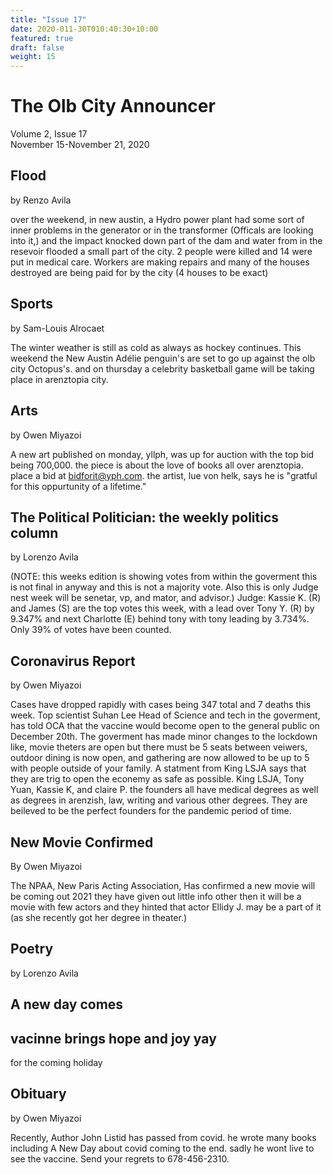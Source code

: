 ```yaml
---
title: "Issue 17"
date: 2020-011-30T010:40:30+10:00
featured: true
draft: false
weight: 15
---
```



# The Olb City Announcer
Volume 2, Issue 17  
November 15-November 21, 2020

## Flood
by Renzo Avila

over the weekend, in new austin, a Hydro power plant had some sort of inner problems in the generator or in the transformer (Officals are looking into it,) and the impact knocked down part of the dam and water from in the resevoir flooded a small part of the city. 2 people were killed and 14 were put in medical care. Workers are making repairs and many of the houses destroyed are being paid for by the city (4 houses to be exact)

## Sports
by Sam-Louis Alrocaet

The winter weather is still as cold as always as hockey continues. This weekend the New Austin Adélie penguin's are set to go up against the olb city Octopus's. and on thursday a celebrity basketball game will be taking place in arenztopia city.


## Arts
by Owen Miyazoi

A new art published on monday, yllph, was up for auction with the top bid being 700,000. the piece is about the love of books all over arenztopia. place a bid at bidforit@yph.com. the artist, lue von helk, says he is "gratful for this oppurtunity of a lifetime."

## The Political Politician: the weekly politics column
by Lorenzo Avila

(NOTE: this weeks edition is showing votes from within the goverment this is not final in anyway and this is not a majority vote. Also this is only Judge nest week will be senetar, vp, and mator, and advisor.)
Judge:
Kassie K. (R) and James (S) are the top votes this week, with a lead over Tony Y. (R) by 9.347% and next Charlotte (E) behind tony with tony leading by 3.734%. Only 39% of votes have been counted.

## Coronavirus Report
by Owen Miyazoi

Cases have dropped rapidly with cases being 347 total and 7 deaths this week. Top scientist  Suhan Lee Head of Science and tech in the goverment, has told OCA that the vaccine would become open to the general public on December 20th. The goverment has made minor changes to the lockdown like, movie theters are open but there must be 5 seats between veiwers, outdoor dining is now open, and gathering are now allowed to be up to 5 with people outside of your family. A statment from King LSJA says that they are trig to open the econemy as safe as possible. King LSJA, Tony Yuan, Kassie K, and claire P. the founders all have medical degrees as well as degrees in arenzish, law,  writing and various other degrees. They are beileved to be the perfect founders for the pandemic period of time.




## New Movie Confirmed
By Owen Miyazoi

The NPAA, New Paris Acting Association, Has confirmed a new movie will be coming out 2021 they have given out little info other then it will be a movie with few actors and they hinted that actor Ellidy J. may be a part of it (as she recently got her degree in theater.)

## Poetry
by Lorenzo Avila

A new day comes
-
vacinne brings hope and joy yay
-
for the coming holiday

## Obituary
by Owen Miyazoi

Recently, Author John Listid has passed from covid. he wrote many books including A New Day about covid coming to the end. sadly he wont live to see the vaccine. Send your regrets to 678-456-2310.

